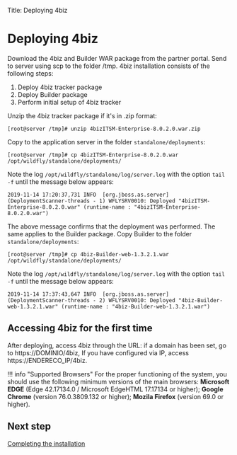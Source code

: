 Title: Deploying 4biz

# Deploying 4biz

Download the 4biz and Builder WAR package from the partner portal. Send to server using scp to the folder /tmp. 4biz installation consists of the following steps:

1. Deploy 4biz tracker package
2. Deploy Builder package
3. Perform initial setup of 4biz tracker

Unzip the 4biz tracker package if it's in .zip format:

``` shell
[root@server /tmp]# unzip 4bizITSM-Enterprise-8.0.2.0.war.zip
```

Copy to the application server in the folder `standalone/deployments`:

``` shell
[root@server /tmp]# cp 4bizITSM-Enterprise-8.0.2.0.war /opt/wildfly/standalone/deployments/
```
Note the log `/opt/wildfly/standalone/log/server.log` with the option `tail -f` until the message below appears:

``` shell
2019-11-14 17:20:37,731 INFO  [org.jboss.as.server] (DeploymentScanner-threads - 1) WFLYSRV0010: Deployed "4bizITSM-Enterprise-8.0.2.0.war" (runtime-name : "4bizITSM-Enterprise-8.0.2.0.war")
```

The above message confirms that the deployment was performed. The same applies to the Builder package. Copy Builder to the folder `standalone/deployments`:

``` shell
[root@server /tmp]# cp 4biz-Builder-web-1.3.2.1.war /opt/wildfly/standalone/deployments/
```

Note the log `/opt/wildfly/standalone/log/server.log` with the option `tail -f` until the message below appears:

``` shell
2019-11-14 17:37:43,647 INFO  [org.jboss.as.server] (DeploymentScanner-threads - 2) WFLYSRV0010: Deployed "4biz-Builder-web-1.3.2.1.war" (runtime-name : "4biz-Builder-web-1.3.2.1.war")
```

## Accessing 4biz for the first time

After deploying, access 4biz through the URL: if a domain has been set, go to https://DOMINIO/4biz, If you have configured via IP, access https://ENDERECO_IP/4biz.

!!! info "Supported Browsers"
    For the proper functioning of the system, you should use the following minimum versions of the main browsers: **Microsoft EDGE** (Edge 42.17134.0 / Microsoft EdgeHTML 17.17134 or higher); **Google Chrome** (version 76.0.3809.132 or higher); **Mozila Firefox** (version 69.0 or higher).

## Next step

[Completing the installation][1]

[1]:/en-us/4biz-helium/get-started/installation-and-upgrade/perform-installation/setup-4biz.html
